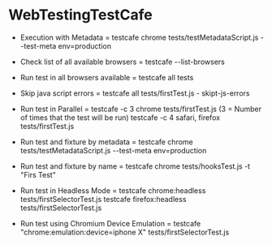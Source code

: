 # WebTestingTestCafe

- Execution with Metadata = testcafe chrome tests/testMetadataScript.js --test-meta env=production

- Check list of all available browsers =  testcafe --list-browsers

- Run test in all browsers available = testcafe all tests

- Skip java script errors = testcafe all tests/firstTest.js - skipt-js-errors

- Run test in Parallel = testcafe -c 3 chrome tests/firstTest.js (3 = Number of times that the test will be run)
                         testcafe -c 4 safari, firefox tests/firstTest.js

- Run test and fixture by metadata = testcafe chrome tests/testMetadataScript.js --test-meta env=production

- Run test and fixture by name = testcafe chrome tests/hooksTest.js -t "Firs Test"

- Run test in Headless Mode = testcafe chrome:headless tests/firstSelectorTest.js
                              testcafe firefox:headless tests/firstSelectorTest.js

- Run test using Chromium Device Emulation = testcafe "chrome:emulation:device=iphone X" tests/firstSelectorTest.js       
